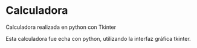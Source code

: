 # Calculadora
Calculadora realizada en python con Tkinter

Esta calculadora fue echa con python, utilizando la interfaz gráfica tkinter.
